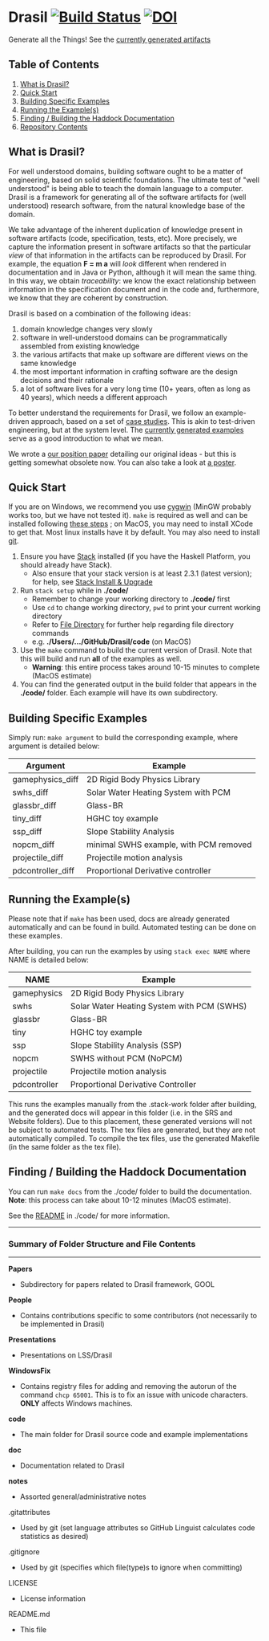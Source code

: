 Drasil [![Build Status](https://github.com/JacquesCarette/Drasil/actions/workflows/Build.yaml/badge.svg?branch=master)](https://github.com/JacquesCarette/Drasil/actions/workflows/Build.yaml)
[![DOI](https://zenodo.org/badge/23760783.svg)](https://zenodo.org/badge/latestdoi/23760783)
====================================================

Generate all the Things! See the [currently generated artifacts](https://jacquescarette.github.io/Drasil/)

## Table of Contents

1. [What is Drasil?](#what-is-drasil)
2. [Quick Start](#quick-start)
3. [Building Specific Examples](#building-specific-examples)
4. [Running the Example(s)](#running-the-examples)
5. [Finding / Building the Haddock Documentation](#finding--building-the-haddock-documentation)
6. [Repository Contents](#summary-of-folder-structure-and-file-contents)

## What is Drasil?

For well understood domains, building software ought to be a matter of engineering, based on solid scientific foundations. The ultimate test of "well understood" is being able to teach the domain language to a computer.  Drasil is a framework for generating all of the software artifacts for (well understood) research software, from the natural knowledge base of the domain.

We take advantage of the inherent duplication of knowledge present in software artifacts (code, specification, tests, etc). More precisely, we capture the information present in software artifacts so that the particular *view* of that information in the artifacts can be reproduced by Drasil. For example, the equation **F = m a** will *look* different when rendered in documentation and in Java or Python, although it will mean the same thing. In this way, we obtain *traceability*: we know the exact relationship between information in the specification document and in the code and, furthermore, we know that they are coherent by construction.

Drasil is based on a combination of the following ideas:
1. domain knowledge changes very slowly
2. software in well-understood domains can be programmatically assembled from existing knowledge
3. the various artifacts that make up software are different views on the same knowledge
4. the most important information in crafting software are the design decisions and their rationale
5. a lot of software lives for a very long time (10+ years, often as long as 40 years), which needs a different approach

To better understand the requirements for Drasil, we follow an example-driven approach, based on a set of [case studies](https://github.com/smiths/caseStudies). This is akin to test-driven engineering, but at the system level.  The [currently generated examples](https://jacquescarette.github.io/Drasil/) serve as a good introduction to what we mean.

We wrote a [our position paper](https://github.com/JacquesCarette/Drasil/blob/master/People/Dan/ICSE%20Workshop%20-%20SE4Science/ICSE_LiterateFrameworkForSCSoftware_LSS.pdf) detailing our original ideas - but this is getting somewhat obsolete now. You can also take a look at [a poster](https://github.com/JacquesCarette/Drasil/blob/master/People/Dan/CAS%20Poster%20Competition/Poster/DrasilPoster.pdf).

## Quick Start

If you are on Windows, we recommend you use [cygwin](https://cygwin.com/install.html) (MinGW probably works too, but we have not tested it).  `make` is required as well and can be installed following [these steps](https://stackoverflow.com/questions/32127524/how-to-install-and-use-make-in-windows) ; on MacOS, you may need to install XCode to get that. Most linux installs have it by default. You may also need to install [git](https://git-scm.com/downloads).

1. Ensure you have [Stack](https://www.haskell.org/downloads#stack) installed (if you have the Haskell Platform, you should already have Stack).
	- Also ensure that your stack version is at least 2.3.1 (latest version); for help, see [Stack Install & Upgrade](https://docs.haskellstack.org/en/stable/install_and_upgrade/)
2. Run `stack setup` while in **./code/**
	- Remember to  change your working directory to **./code/** first
	- Use `cd` to change working directory, `pwd` to print your current working directory
	- Refer to [File Directory](https://swcarpentry.github.io/shell-novice/02-filedir/index.html) for further help regarding file directory commands
	- e.g. **./Users/.../GitHub/Drasil/code** (on MacOS)
3. Use the `make` command to build the current version of Drasil. Note that this will build and run **all** of the examples as well.
	- **Warning**: this entire process takes around 10-15 minutes to complete (MacOS estimate)
4. You can find the generated output in the build folder that appears in the **./code/** folder. Each example will have its own subdirectory.

## Building Specific Examples

Simply run: `make argument` to build the corresponding example, where argument is detailed below:

Argument | Example
-------- | -------
gamephysics_diff | 2D Rigid Body Physics Library
swhs_diff | Solar Water Heating System with PCM
glassbr_diff | Glass-BR
tiny_diff | HGHC toy example
ssp_diff | Slope Stability Analysis
nopcm_diff | minimal SWHS example, with PCM removed
projectile_diff | Projectile motion analysis
pdcontroller_diff | Proportional Derivative controller 

## Running the Example(s)

Please note that if `make` has been used, docs are already generated automatically and can be found in build.
Automated testing can be done on these examples.

After building, you can run the examples by using `stack exec NAME` where NAME is detailed below:

NAME | Example
------|-------
gamephysics | 2D Rigid Body Physics Library
swhs | Solar Water Heating System with PCM (SWHS)
glassbr | Glass-BR
tiny | HGHC toy example
ssp | Slope Stability Analysis (SSP)
nopcm | SWHS without PCM (NoPCM)
projectile | Projectile motion analysis
pdcontroller | Proportional Derivative Controller

This runs the examples manually from the .stack-work folder after building, and the generated docs will
appear in this folder (i.e. in the SRS and Website folders). Due to this placement, these generated
versions will not be subject to automated tests. The tex files are generated,
but they are not automatically compiled.  To compile the tex files, use the
generated Makefile (in the same folder as the tex file).

## Finding / Building the Haddock Documentation

You can run `make docs` from the ./code/ folder to build the documentation. **Note**: this process can take about 10-12 minutes (MacOS estimate).

See the [README](https://github.com/JacquesCarette/Drasil/tree/master/code#building-up-to-date-documentation) in ./code/ for more information.

--------------------------------------------------
### Summary of Folder Structure and File Contents
--------------------------------------------------

**Papers**
  - Subdirectory for papers related to Drasil framework, GOOL
  
**People**
  - Contains contributions specific to some contributors (not necessarily to be implemented in Drasil)
  
**Presentations**
  - Presentations on LSS/Drasil
  
**WindowsFix**
  - Contains registry files for adding and removing the autorun of the command 
  `chcp 65001`. This is to fix an issue with unicode characters. **ONLY** affects Windows machines.
  
**code**
  - The main folder for Drasil source code and example implementations
  
**doc**
  - Documentation related to Drasil
  
**notes**
  - Assorted general/administrative notes

.gitattributes
  - Used by git (set language attributes so GitHub Linguist calculates code statistics as desired)
  
.gitignore
  - Used by git (specifies which file(type)s to ignore when committing)
  
LICENSE
  - License information
  
README.md
  - This file
 
